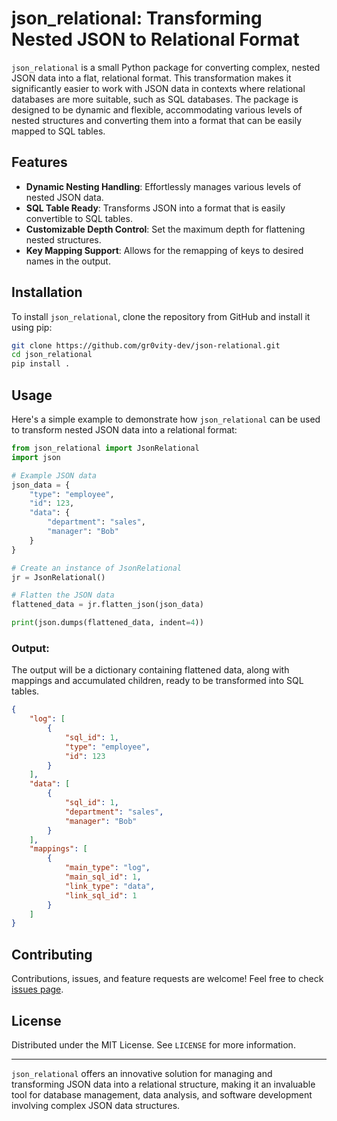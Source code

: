 # json_relational: Transforming Nested JSON to Relational Format

`json_relational` is a small Python package for converting complex, nested JSON data into a flat, relational format. This transformation makes it significantly easier to work with JSON data in contexts where relational databases are more suitable, such as SQL databases. The package is designed to be dynamic and flexible, accommodating various levels of nested structures and converting them into a format that can be easily mapped to SQL tables.

## Features

- **Dynamic Nesting Handling**: Effortlessly manages various levels of nested JSON data.
- **SQL Table Ready**: Transforms JSON into a format that is easily convertible to SQL tables.
- **Customizable Depth Control**: Set the maximum depth for flattening nested structures.
- **Key Mapping Support**: Allows for the remapping of keys to desired names in the output.

## Installation

To install `json_relational`, clone the repository from GitHub and install it using pip:

```bash
git clone https://github.com/gr0vity-dev/json-relational.git
cd json_relational
pip install .
```

## Usage

Here's a simple example to demonstrate how `json_relational` can be used to transform nested JSON data into a relational format:

```python
from json_relational import JsonRelational
import json

# Example JSON data
json_data = {
    "type": "employee",
    "id": 123,
    "data": {
        "department": "sales",
        "manager": "Bob"
    }
}

# Create an instance of JsonRelational
jr = JsonRelational()

# Flatten the JSON data
flattened_data = jr.flatten_json(json_data)

print(json.dumps(flattened_data, indent=4))

```

### Output:

The output will be a dictionary containing flattened data, along with mappings and accumulated children, ready to be transformed into SQL tables.

```json
{
    "log": [
        {
            "sql_id": 1,
            "type": "employee",
            "id": 123
        }
    ],
    "data": [
        {
            "sql_id": 1,
            "department": "sales",
            "manager": "Bob"
        }
    ],
    "mappings": [
        {
            "main_type": "log",
            "main_sql_id": 1,
            "link_type": "data",
            "link_sql_id": 1
        }
    ]
}
```

## Contributing

Contributions, issues, and feature requests are welcome! Feel free to check [issues page](https://github.com/gr0vity-dev/json-relational/issues).

## License

Distributed under the MIT License. See `LICENSE` for more information.

---

`json_relational` offers an innovative solution for managing and transforming JSON data into a relational structure, making it an invaluable tool for database management, data analysis, and software development involving complex JSON data structures.
